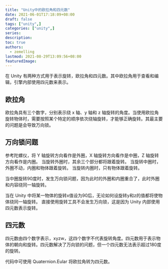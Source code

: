 ```yaml
---
title: "Unity中的欧拉角和四元数"
date: 2021-06-01T17:18:09+08:00
draft: false
tags: ["unity",]
categories: ["unity",]
series:
description:
toc: true
authors:
  - zemelling
lastmod: 2021-08-29T13:09:56+08:00
featuredImage:
---
```


在 Unity 有两种方式用于表示旋转，欧拉角和四元数。其中欧拉角用于查看和编辑，引擎内部使用四元数来表示。

## 欧拉角

欧拉角具有三个数字，分别表示绕 x 轴、y 轴和 z 轴旋转的角度。当使用欧拉角旋转物体时，需要按照某个特定的顺序依次绕轴旋转，才能够正确旋转。其最主要的问题是会导致万向锁。

## 万向锁问题

参考陀螺仪，将 Y 轴旋转方向看作是外圈，X 轴旋转方向看作是中圈，Z 轴旋转方向看作是内圈。
当旋转外圈时，其余三个部分都将跟着旋转。
当旋转中圈时，外圈不动，内圈和物体跟着旋转。
当旋转内圈时，只有物体跟着旋转。

当中圈旋转90度时，发生万向锁问题，因为此时的外圈和内圈重合了，此时外圈和内容绕同一轴旋转。

当在 Unity 中将某一物体的旋转x值设为90后，无论如何设旋转y和z的值都将使物体绕同一轴旋转。
直接使用旋转工具不会发生万向锁，这是因为 Unity 内部使用四元数表示旋转。

## 四元数

四元数由四个数字表示，xyzw，这四个数字不代表旋转角度。四元数用于表示物体的朝向和旋转。四元数解决了万向锁的问题，但一个四元数无法表示超过180度的旋转。

代码中可使用 Quaternion.Eular 将欧拉角转为四元数。